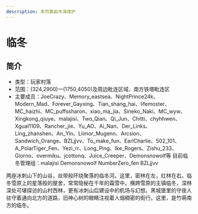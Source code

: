 ```yaml
---
description: 本页面由东海维护
---
```


# 临冬

## 简介

* 类型：玩家村落
* 范围：\(324,2900\)—\(1750,4050\)及周边毗连区域、南方铁塔毗连区 
* 主要成员：JoeCrazy、Memory\_eastsea、NightPrince24k、Modern\_Mad、Forever\_Gayxing、Tian\_shang\_hai、lifemoster、MC\_haizhi、MC\_puffssharon、xiao\_ma\_jia、Sineko\_Naki、MC\_wyw、Xingkong\_qiuye、malajisi、Two\_Qian、Qi\_Jun、Chitti、chyhhwen、XguaI1109、Rancher\_jie、Yu\_AO、Ai\_Nan、Der\_Links、Ling\_zhanshen、An\_Yin、Liimor\_Mugenn、Arcsion、Sandwich\_Orange、BZLjjvv、To\_make\_fun、EarlCharlie、502\_101、A\_PolarTiger\_Fen、Yezi\_rr、Long\_Ping、Ike\_Rogers、Zishu\_233、Giorno、overmiku、jcottonq、Juice\_Creeper、Demonsnowolf等
目前临冬管理组：malajisi Demonsnowolf NumberZero_fen BZLjjvv

两座冰刺山下的山谷，丝带般环绕聚落的临冬河。这里，密林在左，红林在右。临冬雪原上的星落般的屋舍，常常隐秘在千年的霜雪中。横跨雪原的主镇临冬，深林深处可堪探访的山村西林，更有冰刺山后建设中的机场与幻想。黑城堡里的守夜人驻守着通向北方的道路，旧神心树的眼睛注视着人烟稠密的街行。这里，是竹萌南方的临冬。



